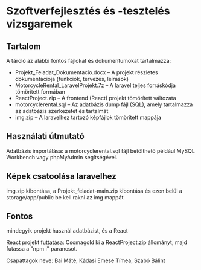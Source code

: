 # Szoftverfejlesztés és -tesztelés vizsgaremek

## Tartalom
A tároló az alábbi fontos fájlokat és dokumentumokat tartalmazza:
- Projekt_Feladat_Dokumentacio.docx – A projekt részletes dokumentációja (funkciók, tervezés, leírások)
- MotorcycleRental_LaravelProjekt.7z – A laravel teljes forráskódja tömörített formában
- ReactProject.zip – A frontend (React) projekt tömörített változata
- motorcyclerental.sql – Az adatbázis dump fájl (SQL), amely tartalmazza az adatbázis szerkezetét és tartalmát
- img.zip – A laravelhez tartozó képfájlok tömöritett mappája

## Használati útmutató
  Adatbázis importálása: a motorcyclerental.sql fájl betölthető például MySQL Workbench vagy phpMyAdmin segítségével.

## Képek csatoolása laravelhez
  img.zip kibontása, a Projekt_feladat-main.zip kibontása és ezen belül a storage/app/public be kell rakni az img mappát

## Fontos 
  mindegyik projekt használ adatbázist, és a React

React projekt futtatása:
  Csomagold ki a ReactProject.zip állományt, majd futassa a "npm i" parancsot.
  
  
  Csapattagok neve: Bai Máté, Kádasi Emese Tímea, Szabó Bálint
